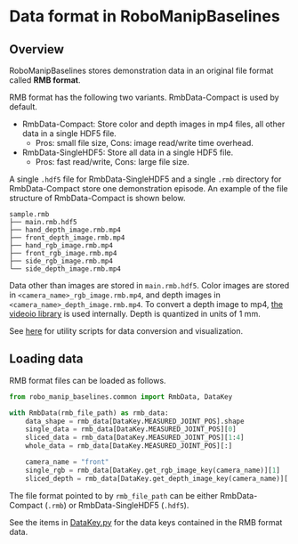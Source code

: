 # Data format in RoboManipBaselines

## Overview
RoboManipBaselines stores demonstration data in an original file format called **RMB format**.

RMB format has the following two variants. RmbData-Compact is used by default.
- RmbData-Compact: Store color and depth images in mp4 files, all other data in a single HDF5 file.
  - Pros: small file size, Cons: image read/write time overhead.
- RmbData-SingleHDF5: Store all data in a single HDF5 file.
  - Pros: fast read/write, Cons: large file size.

A single `.hdf5` file for RmbData-SingleHDF5 and a single `.rmb` directory for RmbData-Compact store one demonstration episode.
An example of the file structure of RmbData-Compact is shown below.
```console
sample.rmb
├── main.rmb.hdf5
├── hand_depth_image.rmb.mp4
├── front_depth_image.rmb.mp4
├── hand_rgb_image.rmb.mp4
├── front_rgb_image.rmb.mp4
├── side_rgb_image.rmb.mp4
└── side_depth_image.rmb.mp4
```

Data other than images are stored in `main.rmb.hdf5`. Color images are stored in `<camera_name>_rgb_image.rmb.mp4`, and depth images in `<camera_name>_depth_image.rmb.mp4`.
To convert a depth image to mp4, [the videoio library](https://github.com/vguzov/videoio) is used internally. Depth is quantized in units of 1 mm.

See [here](../robo_manip_baselines/misc/README.md#Data-utilities) for utility scripts for data conversion and visualization.

## Loading data
RMB format files can be loaded as follows.
```python
from robo_manip_baselines.common import RmbData, DataKey

with RmbData(rmb_file_path) as rmb_data:
    data_shape = rmb_data[DataKey.MEASURED_JOINT_POS].shape
    single_data = rmb_data[DataKey.MEASURED_JOINT_POS][0]
    sliced_data = rmb_data[DataKey.MEASURED_JOINT_POS][1:4]
    whole_data = rmb_data[DataKey.MEASURED_JOINT_POS][:]

    camera_name = "front"
    single_rgb = rmb_data[DataKey.get_rgb_image_key(camera_name)][1]
    sliced_depth = rmb_data[DataKey.get_depth_image_key(camera_name)][::10]
```

The file format pointed to by `rmb_file_path` can be either RmbData-Compact (`.rmb`) or RmbData-SingleHDF5 (`.hdf5`).

See the items in [DataKey.py](../robo_manip_baselines/common/data/DataKey.py) for the data keys contained in the RMB format data.
